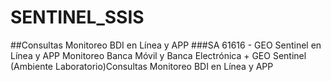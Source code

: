 # SENTINEL_SSIS
##Consultas Monitoreo BDI en Línea y APP
###SA 61616 - GEO Sentinel en Línea y APP
Monitoreo Banca Móvil y Banca Electrónica + GEO Sentinel (Ambiente Laboratorio)Consultas Monitoreo BDI en Línea y APP
